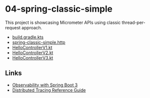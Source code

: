 # 04-spring-classic-simple

This project is showcasing Micrometer APIs using classic thread-per-request approach.

* [build.gradle.kts](build.gradle.kts)
* [spring-classic-simple.http](spring-classic-simple.http)
* [HelloControllerV1.kt](src/main/kotlin/me/ilya40umov/observability/HelloControllerV1.kt)
* [HelloControllerV2.kt](src/main/kotlin/me/ilya40umov/observability/HelloControllerV2.kt)
* [HelloControllerV3.kt](src/main/kotlin/me/ilya40umov/observability/HelloControllerV3.kt)

##

## Links

* [Observability with Spring Boot 3](https://spring.io/blog/2022/10/12/observability-with-spring-boot-3)
* [Distributed Tracing Reference Guide](https://micrometer.io/docs/tracing)
